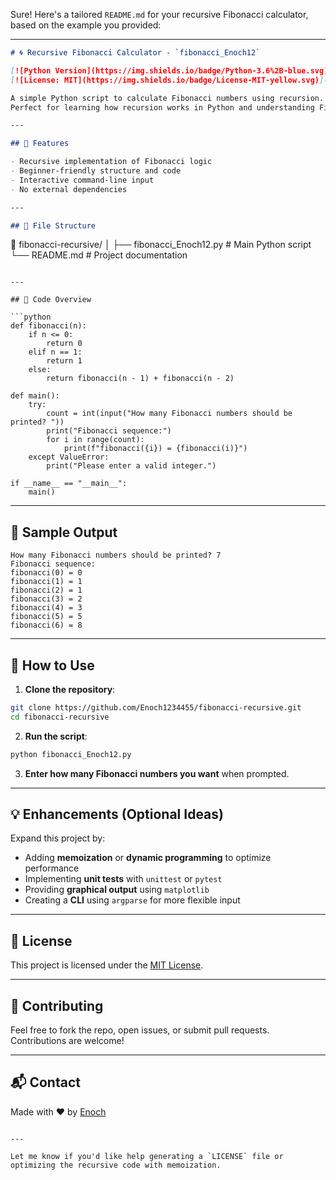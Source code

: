 Sure! Here's a tailored `README.md` for your recursive Fibonacci calculator, based on the example you provided:

---

```markdown
# 🌀 Recursive Fibonacci Calculator - `fibonacci_Enoch12`

[![Python Version](https://img.shields.io/badge/Python-3.6%2B-blue.svg)](https://www.python.org/downloads/)
[![License: MIT](https://img.shields.io/badge/License-MIT-yellow.svg)](LICENSE)

A simple Python script to calculate Fibonacci numbers using recursion.  
Perfect for learning how recursion works in Python and understanding Fibonacci sequences.

---

## 🚀 Features

- Recursive implementation of Fibonacci logic
- Beginner-friendly structure and code
- Interactive command-line input
- No external dependencies

---

## 📂 File Structure
```

📁 fibonacci-recursive/
│
├── fibonacci_Enoch12.py # Main Python script
└── README.md # Project documentation

````

---

## 🧾 Code Overview

```python
def fibonacci(n):
    if n <= 0:
        return 0
    elif n == 1:
        return 1
    else:
        return fibonacci(n - 1) + fibonacci(n - 2)

def main():
    try:
        count = int(input("How many Fibonacci numbers should be printed? "))
        print("Fibonacci sequence:")
        for i in range(count):
            print(f"fibonacci({i}) = {fibonacci(i)}")
    except ValueError:
        print("Please enter a valid integer.")

if __name__ == "__main__":
    main()
````

---

## 🧪 Sample Output

```
How many Fibonacci numbers should be printed? 7
Fibonacci sequence:
fibonacci(0) = 0
fibonacci(1) = 1
fibonacci(2) = 1
fibonacci(3) = 2
fibonacci(4) = 3
fibonacci(5) = 5
fibonacci(6) = 8
```

---

## 🔧 How to Use

1. **Clone the repository**:

```bash
git clone https://github.com/Enoch1234455/fibonacci-recursive.git
cd fibonacci-recursive
```

2. **Run the script**:

```bash
python fibonacci_Enoch12.py
```

3. **Enter how many Fibonacci numbers you want** when prompted.

---

## 💡 Enhancements (Optional Ideas)

Expand this project by:

- Adding **memoization** or **dynamic programming** to optimize performance
- Implementing **unit tests** with `unittest` or `pytest`
- Providing **graphical output** using `matplotlib`
- Creating a **CLI** using `argparse` for more flexible input

---

## 📜 License

This project is licensed under the [MIT License](LICENSE).

---

## 🙌 Contributing

Feel free to fork the repo, open issues, or submit pull requests. Contributions are welcome!

---

## 📬 Contact

Made with ❤️ by [Enoch](https://github.com/Enoch1234455)

```

---

Let me know if you'd like help generating a `LICENSE` file or optimizing the recursive code with memoization.
```
